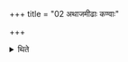 +++
title = "02 अथाजमीढाः कण्वाः"

+++

<details><summary>थिते</summary>

2. Now the Ajamīḍha-Kaṇvas. 
</details>
